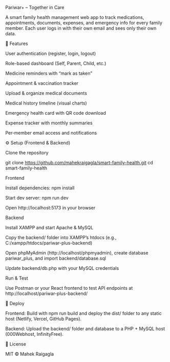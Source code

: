 Pariwar+ – Together in Care

A smart family health management web app to track medications, appointments, documents, expenses, and emergency info for every family member. Each user logs in with their own email and sees only their own data.

🔹 Features

User authentication (register, login, logout)

Role-based dashboard (Self, Parent, Child, etc.)

Medicine reminders with “mark as taken”

Appointment & vaccination tracker

Upload & organize medical documents

Medical history timeline (visual charts)

Emergency health card with QR code download

Expense tracker with monthly summaries

Per‑member email access and notifications

⚙️ Setup (Frontend & Backend)

Clone the repository

git clone https://github.com/mahekraigagla/smart-family-health.git
cd smart-family-health

Frontend

Install dependencies: npm install

Start dev server: npm run dev

Open http://localhost:5173 in your browser

Backend

Install XAMPP and start Apache & MySQL

Copy the backend/ folder into XAMPP’s htdocs (e.g., C:/xampp/htdocs/pariwar-plus-backend)

Open phpMyAdmin (http://localhost/phpmyadmin), create database pariwar_plus, and import backend/database.sql

Update backend/db.php with your MySQL credentials

Run & Test

Use Postman or your React frontend to test API endpoints at http://localhost/pariwar-plus-backend/

🚀 Deploy

Frontend: Build with npm run build and deploy the dist/ folder to any static host (Netlify, Vercel, GitHub Pages).

Backend: Upload the backend/ folder and database to a PHP + MySQL host (000Webhost, InfinityFree).

📄 License

MIT © Mahek Raigagla

